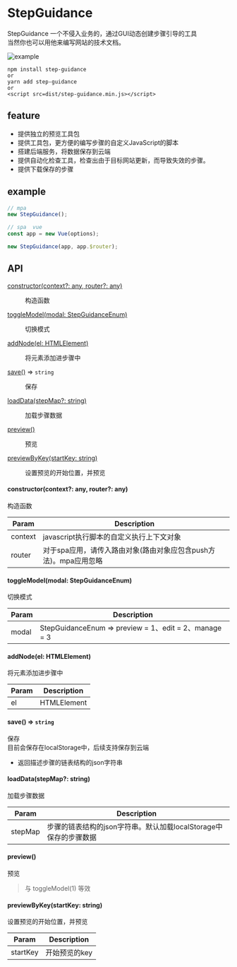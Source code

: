 # StepGuidance

StepGuidance 一个不侵入业务的，通过GUI动态创建步骤引导的工具
<br>
当然你也可以用他来编写网站的技术文档。

![example](./example.gif)

```
npm install step-guidance
or
yarn add step-guidance
or
<script src=dist/step-guidance.min.js></script>
```

## feature

* 提供独立的预览工具包
* 提供工具包，更方便的编写步骤的自定义JavaScript的脚本
* 搭建后端服务，将数据保存到云端
* 提供自动化检查工具，检查出由于目标网站更新，而导致失效的步骤。
* 提供下载保存的步骤

## example

```js
// mpa
new StepGuidance();

// spa  vue
const app = new Vue(options);

new StepGuidance(app, app.$router);

```

## API

<dl>
<dt><a href="#constructor">constructor(context?: any, router?: any)</a></dt>
<dd><p>构造函数</p></dd>

<dt><a href="#toggleModel">toggleModel(modal: StepGuidanceEnum)</a></dt>
<dd><p>切换模式</p></dd>

<dt><a href="#addNode">addNode(el: HTMLElement)</a></dt>
<dd><p>将元素添加进步骤中</p></dd>

<dt><a href="#save">save()</a> ⇒ <code>string</code></dt>
<dd><p>保存</p></dd>

<dt><a href="#loadData">loadData(stepMap?: string)</a></dt>
<dd><p>加载步骤数据</p></dd>

<dt><a href="#preview">preview()</a></dt>
<dd><p>预览</p></dd>

<dt><a href="#previewByKey">previewByKey(startKey: string)</a></dt>
<dd><p>设置预览的开始位置，并预览</p></dd>
</dl>


<a name="constructor"></a>
#### constructor(context?: any, router?: any)
构造函数

| Param | Description |
| --- | --- |
| context | javascript执行脚本的自定义执行上下文对象 |
| router | 对于spa应用，请传入路由对象(路由对象应包含push方法)。mpa应用忽略 |

<a name="toggleModel"></a>
#### toggleModel(modal: StepGuidanceEnum)
切换模式

| Param | Description |
| --- | --- |
| modal | StepGuidanceEnum ⇒ preview = 1、edit = 2、manage = 3 |


<a name="addNode"></a>
#### addNode(el: HTMLElement)
将元素添加进步骤中

| Param | Description |
| --- | --- |
| el | HTMLElement |


<a name="save"></a>
#### save() ⇒ <code>string</code>
保存<br>
目前会保存在localStorage中，后续支持保存到云端

* 返回描述步骤的链表结构的json字符串


<a name="loadData"></a>
#### loadData(stepMap?: string)
加载步骤数据

| Param | Description |
| --- | --- |
| stepMap | 步骤的链表结构的json字符串。默认加载localStorage中保存的步骤数据 |

<a name="preview"></a>
#### preview()
预览<br>

> 与 toggleModel(1) 等效

<a name="previewByKey"></a>
#### previewByKey(startKey: string)
设置预览的开始位置，并预览

| Param | Description |
| --- | --- |
| startKey | 开始预览的key |

